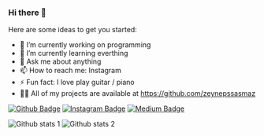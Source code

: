 ### Hi there 👋


Here are some ideas to get you started:

- 🔭 I’m currently working on programming
- 🌱 I’m currently learning everthing
- 💬 Ask me about anything
- 📫 How to reach me: Instagram
- ⚡ Fun fact: I love  play guitar / piano
- 👨‍💻 All of my projects are available at https://github.com/zeynepssasmaz

[![Github Badge](https://img.shields.io/badge/-Github-000?style=quare&labelColor=000&logo=Github&logoColor=white&link=https://github.com/zeynepssasmaz)]() 
[![Instagram Badge](https://img.shields.io/badge/-Instagram-C13584?style=flat-quare&labelColor=C13584&logo=instagram&logoColor=white&link=link)](link) 
[![Medium Badge](https://img.shields.io/badge/-Medium-757575?style=flat-quare&labelColor=757575&logo=Medium&logoColor=white&link=link)](link) 

![Github stats 1](https://github-readme-stats.vercel.app/api?username=zeynepssasmaz&show_icons=true&theme=gradient) 
![Github stats 2](https://github-readme-stats.vercel.app/api?username=zeynepssasmaz&show_icons=true&theme=radical)
